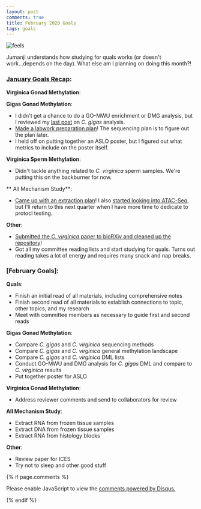 ```yaml
---
layout: post
comments: true
title: February 2020 Goals
tags: goals
---
```


![feels](https://user-images.githubusercontent.com/22335838/73728168-afdb5c80-46e7-11ea-8ef1-2bbd0146ca5b.jpg)

Jumanji understands how studying for quals works (or doesn't work...depends on the day). What else am I planning on doing this month?!

### **[January Goals Recap](https://yaaminiv.github.io/January-2020-Goals/)**:

**Virginica Gonad Methylation**:

**Gigas Gonad Methylation**:

- I didn't get a chance to do a GO-MWU enrichment or DMG analysis, but I reviewed my [last post](https://yaaminiv.github.io/WGBS-Analysis-Part8/) on *C. gigas* analysis.
- [Made a labwork preparation plan](https://yaaminiv.github.io/Gigas-Labwork-Plans/)! The sequencing plan is to figure out the plan later.
- I held off on putting together an ASLO poster, but I figured out what metrics to include on the poster itself.

**Virginica Sperm Methylation**:

- Didn't tackle anything related to *C. virginica* sperm samples. We're putting this on the backburner for now.

** All Mechanism Study**:

- [Came up with an extraction plan](https://yaaminiv.github.io/Gigas-Labwork-Plans/)! I also [started looking into ATAC-Seq](https://yaaminiv.github.io/Figuring-out-ATAC-Seq/), but I'll return to this next quarter when I have more time to dedicate to protocl testing. 

**Other**:

- [Submitted the *C. virginica* paper to bioRXiv and cleaned up the repository](https://yaaminiv.github.io/Final-Virginica-Tasks/)!
- Got all my committee reading lists and start studying for quals. Turns out reading takes a lot of energy and requires many snack and nap breaks.

### **[February Goals]**:

**Quals**:

- Finish an initial read of all materials, including comprehensive notes
- Finish second read of all materials to establish connections to topic, other topics, and my research
- Meet with committee members as necessary to guide first and second reads

**Gigas Gonad Methylation**:

- Compare *C. gigas* and *C. virginica* sequencing methods
- Compare *C. gigas* and *C. virginica* general methylation landscape
- Compare *C. gigas* and *C. virginica* DML lists
- Conduct GO-MWU and DMG analysis for *C. gigas* DML and compare to *C. virginica* results
- Put together poster for ASLO

**Virginica Gonad Methylation**:

- Address reviewer comments and send to collaborators for review

**All Mechanism Study**:

- Extract RNA from frozen tissue samples
- Extract DNA from frozen tissue samples
- Extract RNA from histology blocks

**Other**:

- Review paper for ICES
- Try not to sleep and other good stuff

{% if page.comments %}

<div id="disqus_thread"></div>
<script>

/**
*  RECOMMENDED CONFIGURATION VARIABLES: EDIT AND UNCOMMENT THE SECTION BELOW TO INSERT DYNAMIC VALUES FROM YOUR PLATFORM OR CMS.
*  LEARN WHY DEFINING THESE VARIABLES IS IMPORTANT: https://disqus.com/admin/universalcode/#configuration-variables*/
/*
var disqus_config = function () {
this.page.url = PAGE_URL;  // Replace PAGE_URL with your page's canonical URL variable
this.page.identifier = PAGE_IDENTIFIER; // Replace PAGE_IDENTIFIER with your page's unique identifier variable
};
*/
(function() { // DON'T EDIT BELOW THIS LINE
var d = document, s = d.createElement('script');
s.src = 'https://the-responsible-grad-student.disqus.com/embed.js';
s.setAttribute('data-timestamp', +new Date());
(d.head || d.body).appendChild(s);
})();
</script>
<noscript>Please enable JavaScript to view the <a href="https://disqus.com/?ref_noscript">comments powered by Disqus.</a></noscript>

{% endif %}

<script id="dsq-count-scr" src="//the-responsible-grad-student.disqus.com/count.js" async></script>
